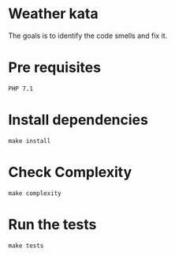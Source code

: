 # Weather kata
The goals is to identify the code smells and fix it.

# Pre requisites
    PHP 7.1 
    
# Install dependencies

    make install

# Check Complexity

    make complexity
    
# Run the tests

    make tests